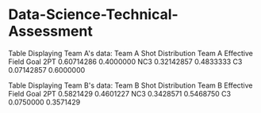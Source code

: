 # Data-Science-Technical-Assessment
Table Displaying Team A's data:
        Team A Shot Distribution       Team A Effective Field Goal
2PT               0.60714286                   0.4000000
NC3               0.32142857                   0.4833333
C3                0.07142857                   0.6000000

Table Displaying Team B's data:
            Team B Shot Distribution    Team B Effective Field Goal
2PT                0.5821429                   0.4601227
NC3                0.3428571                   0.5468750
C3                 0.0750000                   0.3571429

